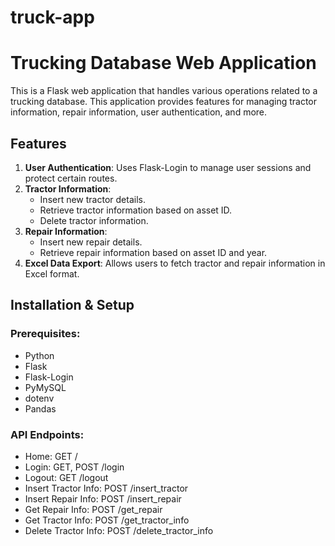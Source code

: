 # truck-app

# Trucking Database Web Application

This is a Flask web application that handles various operations related to a trucking database. This application provides features for managing tractor information, repair information, user authentication, and more.

## Features

1. **User Authentication**: Uses Flask-Login to manage user sessions and protect certain routes.
2. **Tractor Information**:
   - Insert new tractor details.
   - Retrieve tractor information based on asset ID.
   - Delete tractor information.
3. **Repair Information**:
   - Insert new repair details.
   - Retrieve repair information based on asset ID and year.
4. **Excel Data Export**: Allows users to fetch tractor and repair information in Excel format.

## Installation & Setup

### Prerequisites:

- Python
- Flask
- Flask-Login
- PyMySQL
- dotenv
- Pandas

### API Endpoints:

- Home: GET /
- Login: GET, POST /login
- Logout: GET /logout
- Insert Tractor Info: POST /insert_tractor
- Insert Repair Info: POST /insert_repair
- Get Repair Info: POST /get_repair
- Get Tractor Info: POST /get_tractor_info
- Delete Tractor Info: POST /delete_tractor_info
